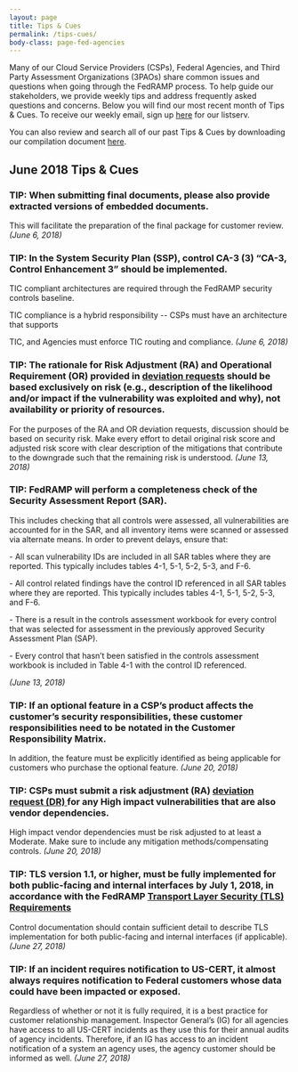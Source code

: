 ```yaml
---
layout: page
title: Tips & Cues
permalink: /tips-cues/
body-class: page-fed-agencies
---
```

Many of our Cloud Service Providers (CSPs), Federal Agencies, and Third Party Assessment Organizations (3PAOs) share common issues and questions when going through the FedRAMP process. To help guide our stakeholders, we provide weekly tips and address frequently asked questions and concerns. Below you will find our most recent month of Tips & Cues. To receive our weekly email, sign up [here](https://public.govdelivery.com/accounts/USGSA/subscriber/new?qsp=USGSA_2224) for our listserv. 

You can also review and search all of our past Tips & Cues by downloading our compilation document <a href="{{site.baseurl}}/assets/resources/documents/FedRAMP_Tips_and_Cues.pdf">here</a>.

<h2>June 2018 Tips & Cues</h2>

<div class="q3">
<h3>TIP: When submitting final documents, please also provide extracted versions of embedded documents.</h3>
<p>
This will facilitate the preparation of the final package for customer review.
<em>(June 6, 2018)</em>
</p>
</div>

<div class="q3">
<h3>TIP: In the System Security Plan (SSP), control CA-3 (3) “CA-3, Control Enhancement 3” should be implemented.</h3>
<p>
TIC compliant architectures are required through the FedRAMP security controls baseline. 
 
TIC compliance is a hybrid responsibility -- CSPs must have an architecture that supports 

TIC, and Agencies must enforce TIC routing and compliance.
<em>(June 6, 2018)</em>
</p>
</div>

<div class="q3">
<h3>TIP: The rationale for Risk Adjustment (RA) and Operational Requirement (OR) provided in <a href="https://www.fedramp.gov/assets/resources/templates/FedRAMP-Vulnerability-Deviation-Request-Form.pdf">deviation requests</a>  should be based exclusively on risk (e.g., description of the likelihood and/or impact if the vulnerability was exploited and why), not availability or priority of resources.</h3>
<p>
For the purposes of the RA and OR deviation requests, discussion should be based on security risk. Make every effort to detail original risk score and adjusted risk score with clear description of the mitigations that contribute to the downgrade such that the remaining risk is understood.  
<em>(June 13, 2018)</em>
</p>
</div>

<div class="q3">
<h3>TIP: FedRAMP will perform a completeness check of the Security Assessment Report (SAR).</h3>
<p>
This includes checking that all controls were assessed, all vulnerabilities are accounted for in the SAR, and all inventory items were scanned or assessed via alternate means. In order to prevent delays, ensure that:
 </p>
<p>
- All scan vulnerability IDs are included in all SAR tables where they are reported. This typically includes tables 4-1, 5-1, 5-2, 5-3, and F-6.
 </p>
<p>
- All control related findings have the control ID referenced in all SAR tables where they are reported. This typically includes tables 4-1, 5-1, 5-2, 5-3, and F-6.
 </p>
<p>
- There is a result in the controls assessment workbook for every control that was selected for assessment in the previously approved Security Assessment Plan (SAP).  
 <p>
- Every control that hasn’t been satisfied in the controls assessment workbook is included in Table 4-1 with the control ID referenced. 
 </p>
<em>(June 13, 2018)</em>
</p>
</div>

<div class="q3">
<h3>TIP: If an optional feature in a CSP’s product affects the customer’s security responsibilities, these customer responsibilities need to be notated in the Customer Responsibility Matrix.</h3>
<p>
In addition, the feature must be explicitly identified as being applicable for customers who purchase the optional feature.  
<em>(June 20, 2018)</em>
</p>
</div>

<div class="q3">
<h3>TIP: CSPs must submit a risk adjustment (RA) <a href="https://www.fedramp.gov/assets/resources/templates/FedRAMP-Vulnerability-Deviation-Request-Form.pdf">deviation request (DR) </a> for any High impact vulnerabilities that are also vendor dependencies.</h3>
<p>
High impact vendor dependencies must be risk adjusted to at least a Moderate. Make sure to include any mitigation methods/compensating controls.  
<em>(June 20, 2018)</em>
</p>
</div>

<div class="q3">
<h3>TIP: TLS version 1.1, or higher, must be fully implemented for both public-facing and internal interfaces by July 1, 2018, in accordance with the FedRAMP <a href="https://www.fedramp.gov/assets/resources/documents/CSP_TLS_Requirements.pdf">Transport Layer Security (TLS) Requirements</a> 
</h3>
<p>
Control documentation should contain sufficient detail to describe TLS implementation for both public-facing and internal interfaces (if applicable).
<em>(June 27, 2018)</em>
</p>
</div>

<div class="q3">
<h3>TIP: If an incident requires notification to US-CERT, it almost always requires notification to Federal customers whose data could have been impacted or exposed.</a> 
</h3>
<p>
Regardless of whether or not it is fully required, it is a best practice for customer relationship management. Inspector General’s (IG) for all agencies have access to all US-CERT incidents as they use this for their annual audits of agency incidents. Therefore, if an IG has access to an incident notification of a system an agency uses, the agency customer should be informed as well.
<em>(June 27, 2018)</em>
</p>
</div>
